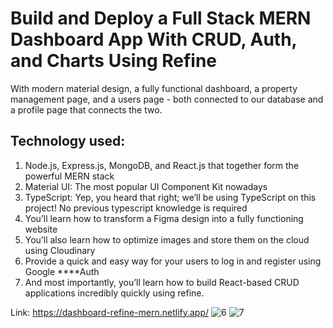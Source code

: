 # Build and Deploy a Full Stack MERN Dashboard App With CRUD, Auth, and Charts Using Refine

With modern material design, a fully functional dashboard, a property management page, and a users page - both connected to our database and a profile page that connects the two.

## Technology used:

1. Node.js, Express.js, MongoDB, and React.js that together form the powerful MERN stack
2. Material UI: The most popular UI Component Kit nowadays
3. TypeScript: Yep, you heard that right; we’ll be using TypeScript on this project! No previous typescript knowledge is required
4. You’ll learn how to transform a Figma design into a fully functioning website
5. You’ll also learn how to optimize images and store them on the cloud using Cloudinary
6. Provide a quick and easy way for your users to log in and register using Google ****Auth
7. And most importantly, you’ll learn how to build React-based CRUD applications incredibly quickly using refine.

Link: https://dashboard-refine-mern.netlify.app/
![6](https://github.com/prasanth-pk12/mern_dashboard_project/assets/87668644/f7783594-b625-474f-a4b0-edeefc5b0d79)
![7](https://github.com/prasanth-pk12/mern_dashboard_project/assets/87668644/3049dc46-f707-4663-8991-f1b005eff5ec)
